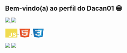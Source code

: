 ##  Bem-vindo(a) ao perfil do Dacan01 😁
<div>
  <a href="https://github.com/Dacan01">
  <img height="180em" src="https://github-readme-stats.vercel.app/api?username=Dacan01&show_icons=true&theme=tokyonight&include_all_commits=true&count_private=true"/>
  <img height="180em" src="https://github-readme-stats.vercel.app/api/top-langs/?username=Dacan01&layout=compact&langs_count=6&theme=tokyonight"/>
</div>
<div style="display: inline_block"><br>
  <img align="center" alt="Js" height="30" width="40" src="https://raw.githubusercontent.com/devicons/devicon/master/icons/javascript/javascript-plain.svg ">
  <img align="center" alt="HTML" height="30" width="40" src="https://raw.githubusercontent.com/devicons/devicon/master/icons/html5/html5-original.svg ">
  <img align="center" alt="CSS" height="30" width="40" src="https://raw.githubusercontent.com/devicons/devicon/master/icons/css3/css3-original.svg ">
</div>

<br>


<div>
  <a href="https://www.instagram.com/danielcandido19/" target="_blank"><img src="https://img.shields.io/badge/-Instagram-%23E4405F?style=for-the- badge&logo=instagram&logoColor=white" target="_blank"></a>
  <a href="https:https://www.linkedin.com/in/daniel-c-a54955b8/" target="_blank"><img src="https://img.shields.io/badge/-LinkedIn-%230077B5?style= for-the-badge&logo=linkedin&logoColor=white" target="_blank"></a

